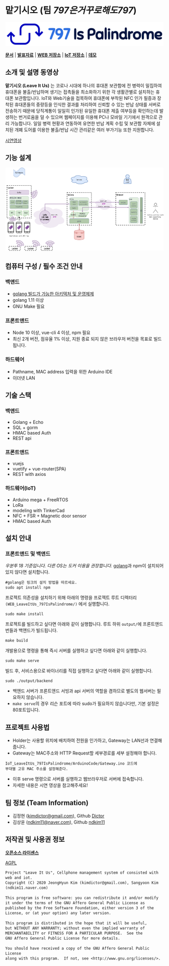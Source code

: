 # **맡기시오** (팀 *797은거꾸로해도797*)
![팀 로고](logo.png)

[**문서**](document) | [**발표자료**](PPT) | [**WEB 저장소**](https://github.com/osamhack2020/WEB_LeaveItUs_797IsPalindrome) | [**IoT 저장소**](https://github.com/osamhack2020/IoT_LeaveItUs_797IsPalindrome) | [**데모**](http://gcp.kimdictor.kr/)

## 소개 및 설명 동영상
**맡기시오 (Leave It Us)**
는 코로나 시대에 하나의 휴대폰 보관함에 전 병력이 밀집하여 휴대폰을 불출/반납하며 생기는 접촉들을 최소화하기 위한 각 생활관별로 설치하는 휴대폰 보관함입니다. 
IoT와 Web기술을 접목하여 휴대폰에 부착된 NFC 인가 필증과 장착된 휴대폰들의 중량등을 인식한 결과를 처리하여 신뢰할 수 있는 반납 상태를 서버로 전송하기 때문에 당직계통이 일일히 인가된 유일한 휴대폰 제출 여부등을 확인하는데 발생하는 번거로움을 덜 수 있으며 웹페이지를 이용해 PC나 모바일 기기에서 원격으로 관리 가능합니다. 
일일 병력 현황과 연동하여 유연한 반납 계획 수립 및 보관함 자체에 설치된 개폐 도어를 이용한 불출/반납 시간 관리같은 여러 부가기능 또한 지원합니다.


[시연영상](https://www.youtube.com/watch?v=-X2Q5mPk3jw)

## 기능 설계
![아키텍처](document/diagram/architecture.png)

## 컴퓨터 구성 / 필수 조건 안내
### 백앤드
- [golang 빌드가 가능한 아키텍처 및 운영체제](https://github.com/golang/go/wiki/MinimumRequirements)
- golang 1.11 이상
- GNU Make 필요

### 프론트앤드
- Node 10 이상, vue-cli 4 이상, npm 필요
- 최신 2개 버전, 점유율 1% 이상, 지원 종료 되지 않은 브라우저 버전을 목표로 빌드됩니다.

### 하드웨어
- Pathname, MAC address 입력을 위한 Arduino IDE
- 이더넷 LAN

## 기술 스택
### 백앤드
- Golang + Echo
- SQL + gorm
- HMAC based Auth
- REST api
 
### 프론트앤드
- vuejs
- vuetify + vue-router(SPA)
- REST with axios 

### 하드웨어(IoT)
- Arduino mega + FreeRTOS
- LoRa
- modeling with TinkerCad
- NFC + FSR + Magnetic door sensor
- HMAC based Auth

## 설치 안내
### 프론트앤드 및 백앤드
*우분투 18 기준입니다. 다른 OS는 도커 이용을 권장합니다.*
[golang](https://golang.org/doc/install)과 npm이 설치되어있지 않다면 설치합니다.
```
#golang은 링크의 설치 방법을 따르세요.
sudo apt install npm
```
프로젝트 의존성을 설치하기 위해 아래의 명령을 프로젝트 루트 디렉터리`(WEB_LeaveItUs_797IsPalindrome/)` 에서 실행합니다.
```
sudo make install
```
프로젝트를 빌드하고 싶다면 아래와 같이 실행합니다. 루트 하위 `output/`에 프론트앤드 번들과 백앤드가 빌드됩니다.
```
make build
```
개발용으로 명령을 통해 즉시 서버를 실행하고 싶다면 아래와 같이 실행합니다.
```
sudo make serve
```
빌드 후, 서비스용으로 바이너리를 직접 실행하고 싶다면 아래와 같이 실행합니다.
```
sudo ./output/backend
```
- 백앤드 서버가 프론트앤드 서빙과 api 서버의 역할을 겸하므로 별도의 웹서버는 필요하지 않습니다.
- `make serve`의 경우 리슨 포트에 따라 sudo가 필요하지 않습니다만, 기본 설정은 80포트입니다.

## 프로젝트 사용법
- Holder는 사용할 위치에 배치하여 전원을 인가하고, Gateway는 LAN선과 연결해줍니다.
- Gateway는 MAC주소와 HTTP Request할 세부경로를 세부 설정해야 합니다.
```
IoT_LeaveItUs_797IsPalindrome/ArduinoCode/Gateway.ino 코드에
부대별 고유 MAC 주소를 설정해준다.
```
- 이후 serve 명령으로 서버를 실행하고 웹브라우저로 서버에 접속합니다.
- 자세한 내용은 시연 영상을 참고해주세요!

## 팀 정보 (Team Information)
- 김정현 (kimdictor@gmail.com), Github [Dictor](https://github.com/Dictor)
- 김상윤 (ndkim11@naver.com), Github [ndkim11](https://github.com/ndkim11)

## 저작권 및 사용권 정보
**[오픈소스 라이센스](OPENSOURCE_LICENSE.md)**


[AGPL](LICENSE)
```
Project "Leave It Us", Cellphone management system of consisted with web and iot.  
Copyright (C) 2020 JeongHyun Kim (kimdictor@gmail.com), Sangyoon Kim (ndkim11.naver.com)

This program is free software: you can redistribute it and/or modify
it under the terms of the GNU Affero General Public License as
published by the Free Software Foundation, either version 3 of the
License, or (at your option) any later version.

This program is distributed in the hope that it will be useful,
but WITHOUT ANY WARRANTY; without even the implied warranty of
MERCHANTABILITY or FITNESS FOR A PARTICULAR PURPOSE.  See the
GNU Affero General Public License for more details.

You should have received a copy of the GNU Affero General Public License
along with this program.  If not, see <http://www.gnu.org/licenses/>.
```

